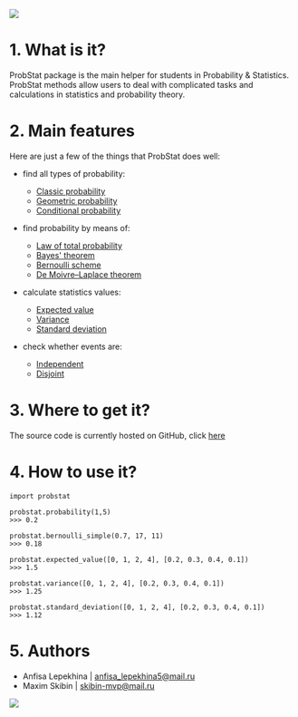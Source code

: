 ![](https://i.imgur.com/I97AaMV.png)




#  1. What is it?

ProbStat package is the main helper for students in Probability & Statistics. 
ProbStat methods allow users to deal  with complicated tasks and calculations in statistics and probability theory.

# 2. Main features
Here are just a few of the things that ProbStat does well:
- find all types of probability:
    - [Classic probability](https://en.wikipedia.org/wiki/Classical_definition_of_probability)
    - [Geometric probability](https://en.wikipedia.org/wiki/Geometric_probability)
    - [Conditional probability](https://en.wikipedia.org/wiki/Conditional_probability)
- find probability by means of:
	- [Law of total probability](https://en.wikipedia.org/wiki/Law_of_total_probability)
	- [Bayes' theorem](https://en.wikipedia.org/wiki/Bayes%27_theorem)
	- [Bernoulli scheme](https://en.wikipedia.org/wiki/Bernoulli_scheme)
	- [De Moivre–Laplace theorem](https://en.wikipedia.org/wiki/De_Moivre–Laplace_theorem)


- calculate statistics values: 
    - [Expected value](https://en.wikipedia.org/wiki/Expected_value)
    - [Variance](https://en.wikipedia.org/wiki/Dispersion)
    - [Standard deviation](https://en.wikipedia.org/wiki/Standard_deviation)

- check whether events are: 
    - [Independent](https://en.wikipedia.org/wiki/Independence_(probability_theory))
    - [Disjoint](https://www.statisticshowto.com/disjoint-events/)


# 3. Where to get it?
The source code is currently hosted on GitHub, click [here](https://github.com/anafisa/C-module/tree/master/ProbStat%20module)






# 4. How to use it?
```python=
import probstat

probstat.probability(1,5)
>>> 0.2

probstat.bernoulli_simple(0.7, 17, 11)
>>> 0.18

probstat.expected_value([0, 1, 2, 4], [0.2, 0.3, 0.4, 0.1])
>>> 1.5

probstat.variance([0, 1, 2, 4], [0.2, 0.3, 0.4, 0.1])
>>> 1.25

probstat.standard_deviation([0, 1, 2, 4], [0.2, 0.3, 0.4, 0.1])
>>> 1.12
```

# 5. Authors
* Anfisa Lepekhina | anfisa_lepekhina5@mail.ru 
* Maxim Skibin |  skibin-mvp@mail.ru

![](https://i.imgur.com/Zs3kSNj.png)











